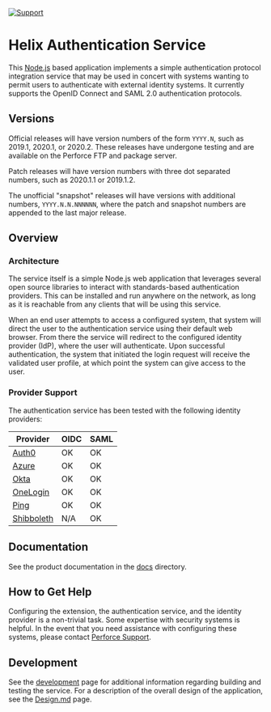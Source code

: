 [![Support](https://img.shields.io/badge/Support-Official-green.svg)](mailto:support@perforce.com)

# Helix Authentication Service

This [Node.js](http://nodejs.org) based application implements a simple
authentication protocol integration service that may be used in concert with
systems wanting to permit users to authenticate with external identity systems.
It currently supports the OpenID Connect and SAML 2.0 authentication protocols.

## Versions

Official releases will have version numbers of the form `YYYY.N`, such as
2019.1, 2020.1, or 2020.2. These releases have undergone testing and are
available on the Perforce FTP and package server.

Patch releases will have version numbers with three dot separated numbers, such
as 2020.1.1 or 2019.1.2.

The unofficial "snapshot" releases will have versions with additional numbers,
`YYYY.N.N.NNNNNN`, where the patch and snapshot numbers are appended to the last
major release.

## Overview

### Architecture

The service itself is a simple Node.js web application that leverages several
open source libraries to interact with standards-based authentication providers.
This can be installed and run anywhere on the network, as long as it is
reachable from any clients that will be using this service.

When an end user attempts to access a configured system, that system will direct
the user to the authentication service using their default web browser. From
there the service will redirect to the configured identity provider (IdP), where
the user will authenticate. Upon successful authentication, the system that
initiated the login request will receive the validated user profile, at which
point the system can give access to the user.

### Provider Support

The authentication service has been tested with the following identity providers:

| Provider                              | OIDC | SAML |
| ------------------------------------- | ---- | ---- |
| [Auth0](https://auth0.com)            | OK   | OK   |
| [Azure](https://azure.microsoft.com)  | OK   | OK   |
| [Okta](https://www.okta.com)          | OK   | OK   |
| [OneLogin](https://www.onelogin.com)  | OK   | OK   |
| [Ping](https://www.pingidentity.com/) | OK   | OK   |
| [Shibboleth](https://www.shibboleth.net) | N/A | OK |

## Documentation

See the product documentation in the [docs](./docs) directory.

## How to Get Help

Configuring the extension, the authentication service, and the identity provider
is a non-trivial task. Some expertise with security systems is helpful. In the
event that you need assistance with configuring these systems, please contact
[Perforce Support](https://www.perforce.com/support/request-support).

## Development

See the [development](./docs/Development.md) page for additional information
regarding building and testing the service. For a description of the overall
design of the application, see the [Design.md](./docs/Design.md) page.
